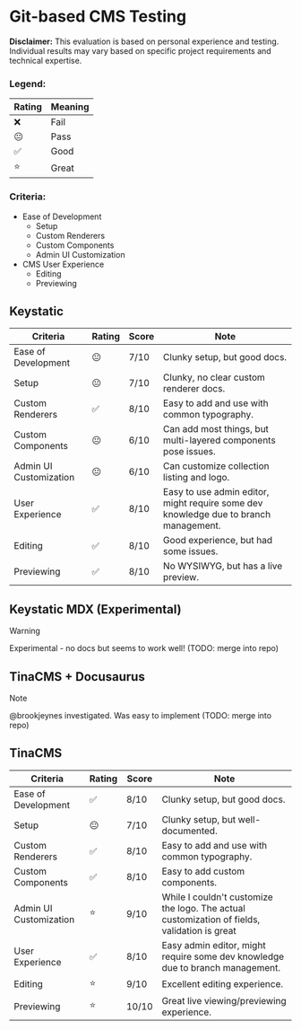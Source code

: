 # Git-based CMS Testing

**Disclaimer:** This evaluation is based on personal experience and testing. Individual results may vary based on specific project requirements and technical expertise.


### Legend:

| Rating | Meaning |
|---|---|
| ❌ | Fail |
| 😐 | Pass |
| ✅ | Good |
| ⭐ | Great |

### Criteria:

- Ease of Development
    - Setup
    - Custom Renderers
    - Custom Components
    - Admin UI Customization
- CMS User Experience
    - Editing
    - Previewing


## Keystatic

| Criteria | Rating | Score | Note |
|---|---|---|---|
| Ease of Development | 😐 | 7/10 | Clunky setup, but good docs. |
| Setup |😐  | 7/10 | Clunky, no clear custom renderer docs. |
| Custom Renderers | ✅ | 8/10 | Easy to add and use with common typography. |
| Custom Components | 😐 | 6/10 | Can add most things, but multi-layered components pose issues. |
| Admin UI Customization | 😐 | 6/10 | Can customize collection listing and logo. |
| User Experience | ✅ | 8/10 | Easy to use admin editor, might require some dev knowledge due to branch management. |
| Editing | ✅ | 8/10 | Good experience, but had some issues. |
| Previewing | ✅ | 8/10 | No WYSIWYG, but has a live preview. |

## Keystatic MDX (Experimental)

> [!WARNING]
> Experimental - no docs but seems to work well! (TODO: merge into repo) 

## TinaCMS + Docusaurus

> [!NOTE]
> @brookjeynes investigated. Was easy to implement (TODO: merge into repo) 

## TinaCMS

| Criteria | Rating | Score | Note |
|---|---|---|---|
| Ease of Development | ✅ | 8/10 | Clunky setup, but good docs. |
| Setup |😐  | 7/10 | Clunky setup, but well-documented. |
| Custom Renderers | ✅ | 8/10 | Easy to add and use with common typography. |
| Custom Components | ✅ | 8/10 | Easy to add custom components. |
| Admin UI Customization | ⭐ | 9/10 | While I couldn't customize the logo. The actual customization of fields, validation is great |
| User Experience | ✅ | 8/10 | Easy admin editor, might require some dev knowledge due to branch management. |
| Editing | ⭐ | 9/10 | Excellent editing experience. |
| Previewing | ⭐ | 10/10 | Great live viewing/previewing experience. |


